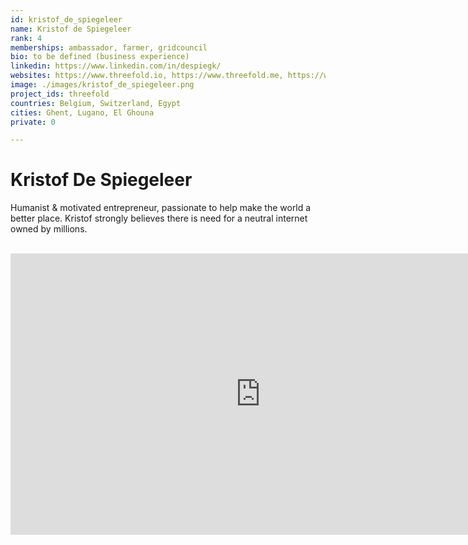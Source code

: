 ```yaml
---
id: kristof_de_spiegeleer
name: Kristof de Spiegeleer
rank: 4
memberships: ambassador, farmer, gridcouncil
bio: to be defined (business experience)
linkedin: https://www.linkedin.com/in/despiegk/
websites: https://www.threefold.io, https://www.threefold.me, https://www.incubaid.com/
image: ./images/kristof_de_spiegeleer.png
project_ids: threefold
countries: Belgium, Switzerland, Egypt
cities: Ghent, Lugano, El Ghouna
private: 0

---
```



# Kristof De Spiegeleer

Humanist & motivated entrepreneur, passionate to help make the world a better place. Kristof strongly believes there is need for a neutral internet owned by millions.

<BR>

<iframe src="https://player.vimeo.com/video/" width="800" height="450" frameborder="0" allow="autoplay; fullscreen" allowfullscreen></iframe>

<BR>
